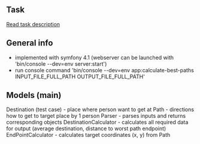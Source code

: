 
## Task
[Read task description](https://open.kattis.com/problems/alldifferentdirections)

## General info
- implemented with symfony 4.1 (webserver can be launched with 'bin/console --dev=env server:start')
- run console command 'bin/console --dev=env app:calculate-best-paths INPUT_FILE_FULL_PATH OUTPUT_FILE_FULL_PATH'

## Models (main)
Destination (test case) - place where person want to get at
Path - directions how to get to target place by 1 person
Parser - parses inputs and returns corresponding objects
DestinationCalculator - calculates all required data for output (average destination, distance to worst path endpoint)
EndPointCalculator - calculates target coordinates (x, y) from Path


